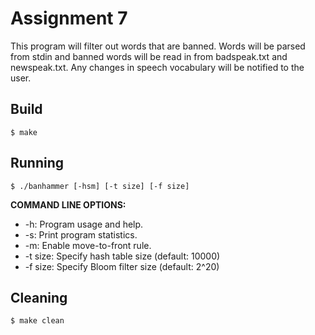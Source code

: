 # Assignment 7
  This program will filter out words that are banned. Words will be parsed from stdin and banned words will be read in from badspeak.txt and newspeak.txt. Any changes in speech vocabulary will be notified to the user.
## Build

	$ make

## Running

	$ ./banhammer [-hsm] [-t size] [-f size]

 **COMMAND LINE OPTIONS:**
 - -h: Program usage and help.
 - -s: Print program statistics.
 - -m: Enable move-to-front rule.
 - -t size: Specify hash table size (default: 10000)
 - -f size: Specify Bloom filter size (default: 2^20)

## Cleaning

	$ make clean
